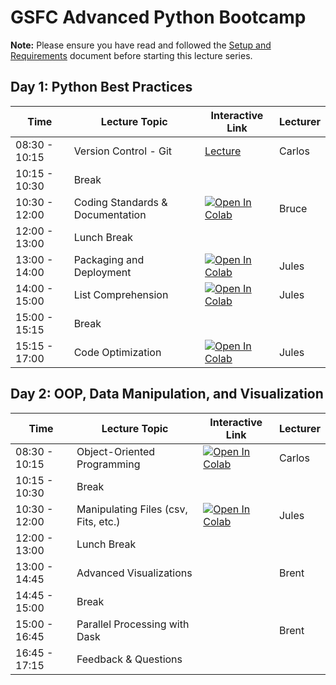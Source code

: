 # GSFC Advanced Python Bootcamp

__Note:__ Please ensure you have read and followed the [Setup and Requirements](http://github.com/pytrain/setup_and_requirements) document before starting this lecture series.

## Day 1: Python Best Practices
| Time | Lecture Topic | Interactive Link | Lecturer |
|------|---------------|------------------|----------|
| 08:30 - 10:15 | Version Control - Git | [Lecture](https://github.com/pytrain/version_control/blob/master/version_control2.pdf) | Carlos |
| 10:15 - 10:30 | Break | | |
| 10:30 - 12:00 | Coding Standards & Documentation | [![Open In Colab](https://colab.research.google.com/assets/colab-badge.svg)](https://colab.research.google.com/github/pytrain/coding_standards/blob/master/Python_coding_standards.ipynb) | Bruce |
| 12:00 - 13:00 | Lunch Break | | |
| 13:00 - 14:00 | Packaging and Deployment | [![Open In Colab](https://colab.research.google.com/assets/colab-badge.svg)](https://colab.research.google.com/github/pytrain/packaging_deployment/blob/master/package_development.ipynb) | Jules |
| 14:00 - 15:00 | List Comprehension | [![Open In Colab](https://colab.research.google.com/assets/colab-badge.svg)](https://colab.research.google.com/github/pytrain/list_comprehension/blob/master/ListComprehensions.ipynb) | Jules |
| 15:00 - 15:15 | Break | | |
| 15:15 - 17:00 | Code Optimization | [![Open In Colab](https://colab.research.google.com/assets/colab-badge.svg)](https://colab.research.google.com/github/pytrain/code_optimization/blob/master/code_optimization_techniques.ipynb) | Jules |

## Day 2: OOP, Data Manipulation, and Visualization
| Time | Lecture Topic | Interactive Link | Lecturer |
|------|---------------|------------------|----------|
| 08:30 - 10:15 | Object-Oriented Programming | [![Open In Colab](https://colab.research.google.com/assets/colab-badge.svg)](https://colab.research.google.com/github/pytrain/object_oriented/blob/master/Python_OOP.ipynb) | Carlos |
| 10:15 - 10:30 | Break | | |
| 10:30 - 12:00 | Manipulating Files (csv, Fits, etc.) | [![Open In Colab](https://colab.research.google.com/assets/colab-badge.svg)](https://colab.research.google.com/github/pytrain/io/blob/master/adv_io.ipynb) | Jules |
| 12:00 - 13:00 | Lunch Break | | |
| 13:00 - 14:45 | Advanced Visualizations | | Brent |
| 14:45 - 15:00 | Break | | |
| 15:00 - 16:45 | Parallel Processing with Dask | | Brent |
| 16:45 - 17:15 | Feedback & Questions | | |
